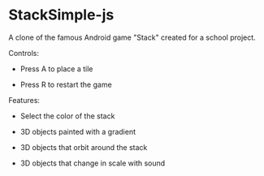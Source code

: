 # StackSimple-js
A clone of the famous Android game "Stack" created for a school project.

Controls:

- Press A to place a tile

- Press R to restart the game

Features:

- Select the color of the stack

- 3D objects painted with a gradient

- 3D objects that orbit around the stack

- 3D objects that change in scale with sound
